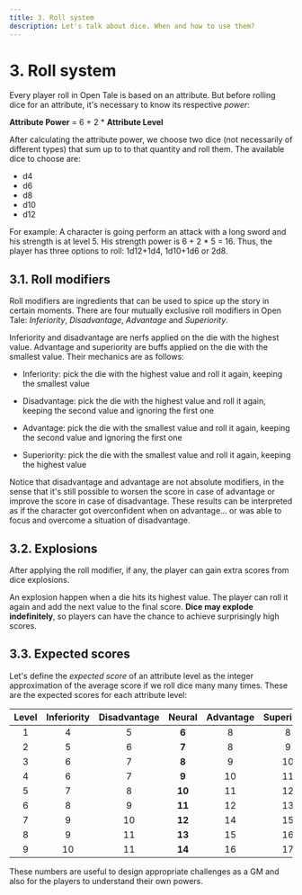 ```yaml
---
title: 3. Roll system
description: Let's talk about dice. When and how to use them?
---
```


# 3. Roll system

Every player roll in Open Tale is based on an attribute. But before rolling dice
for an attribute, it's necessary to know its respective *power*:

**Attribute Power** = 6 + 2 * **Attribute Level**

After calculating the attribute power, we choose two dice (not necessarily of
different types) that sum up to to that quantity and roll them. The available
dice to choose are:

* d4
* d6
* d8
* d10
* d12

For example: A character is going perform an attack with a long sword and his
strength is at level 5. His strength power is 6 + 2 * 5 = 16. Thus, the player
has three options to roll: 1d12+1d4, 1d10+1d6 or 2d8.

## 3.1. Roll modifiers

Roll modifiers are ingredients that can be used to spice up the story in certain
moments. There are four mutually exclusive roll modifiers in Open Tale:
*Inferiority*, *Disadvantage*, *Advantage* and *Superiority*.

Inferiority and disadvantage are nerfs applied on the die with the highest
value. Advantage and superiority are buffs applied on the die with the smallest
value. Their mechanics are as follows:

* Inferiority: pick the die with the highest value and roll it again, keeping
the smallest value

* Disadvantage: pick the die with the highest value and roll it again, keeping
the second value and ignoring the first one

* Advantage: pick the die with the smallest value and roll it again, keeping
the second value and ignoring the first one

* Superiority: pick the die with the smallest value and roll it again, keeping
the highest value

Notice that disadvantage and advantage are not absolute modifiers, in the sense
that it's still possible to worsen the score in case of advantage or improve
the score in case of disadvantage. These results can be interpreted as if the
character got overconfident when on advantage... or was able to focus and
overcome a situation of disadvantage.

## 3.2. Explosions

After applying the roll modifier, if any, the player can gain extra scores from
dice explosions.

An explosion happen when a die hits its highest value. The player can roll it
again and add the next value to the final score. **Dice may explode
indefinitely**, so players can have the chance to achieve surprisingly high
scores.

## 3.3. Expected scores

Let's define the *expected score* of an attribute level as the integer
approximation of the average score if we roll dice many many times. These are
the expected scores for each attribute level:

| Level | Inferiority | Disadvantage | Neural | Advantage | Superiority
|:-:|:-:|:-:|:-:|:-:|:-:
| 1 | 4 | 5 | **6** | 8 | 8 |
| 2 | 5 | 6 | **7** | 8 | 9 |
| 3 | 6 | 7 | **8** | 9 | 10 |
| 4 | 6 | 7 | **9** | 10 | 11 |
| 5 | 7 | 8 | **10** | 11 | 12 |
| 6 | 8 | 9 | **11** | 12 | 13 |
| 7 | 9 | 10 | **12** | 14 | 15 |
| 8 | 9 | 11 | **13** | 15 | 16 |
| 9 | 10 | 11 | **14** | 16 | 17 |

These numbers are useful to design appropriate challenges as a GM and also for
the players to understand their own powers.
